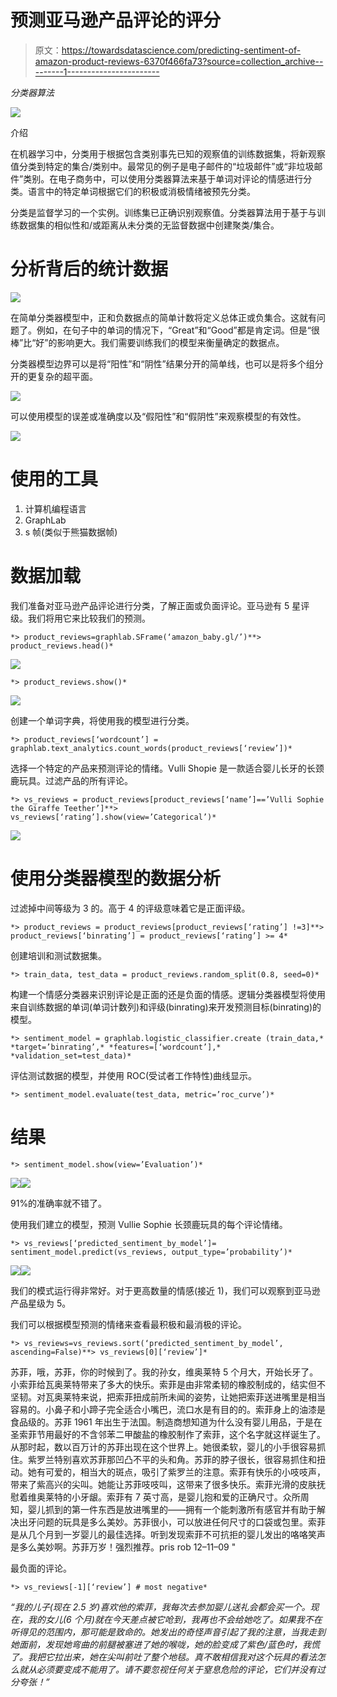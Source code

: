 # 预测亚马逊产品评论的评分

> 原文：<https://towardsdatascience.com/predicting-sentiment-of-amazon-product-reviews-6370f466fa73?source=collection_archive---------1----------------------->

*分类器算法*

![](img/8ad0d645f33c4e0a4fb67e4d49c60d2f.png)

介绍

在机器学习中，分类用于根据包含类别事先已知的观察值的训练数据集，将新观察值分类到特定的集合/类别中。最常见的例子是电子邮件的“垃圾邮件”或“非垃圾邮件”类别。在电子商务中，可以使用分类器算法来基于单词对评论的情感进行分类。语言中的特定单词根据它们的积极或消极情绪被预先分类。

分类是监督学习的一个实例。训练集已正确识别观察值。分类器算法用于基于与训练数据集的相似性和/或距离从未分类的无监督数据中创建聚类/集合。

# 分析背后的统计数据

![](img/583131da24eea5554491b71e9a59890e.png)

在简单分类器模型中，正和负数据点的简单计数将定义总体正或负集合。这就有问题了。例如，在句子中的单词的情况下，“Great”和“Good”都是肯定词。但是“很棒”比“好”的影响更大。我们需要训练我们的模型来衡量确定的数据点。

分类器模型边界可以是将“阳性”和“阴性”结果分开的简单线，也可以是将多个组分开的更复杂的超平面。

![](img/979d5d7fc11640ffe7eaa5934b6f249a.png)

可以使用模型的误差或准确度以及“假阳性”和“假阴性”来观察模型的有效性。

![](img/5df21ded0987caad0ab2495d4d4fe818.png)

# 使用的工具

1.  计算机编程语言
2.  GraphLab
3.  s 帧(类似于熊猫数据帧)

# 数据加载

我们准备对亚马逊产品评论进行分类，了解正面或负面评论。亚马逊有 5 星评级。我们将用它来比较我们的预测。

```
*> product_reviews=graphlab.SFrame(‘amazon_baby.gl/’)**> product_reviews.head()*
```

![](img/522f61ca8fed248d7c1d65c4a60fca6d.png)

```
*> product_reviews.show()*
```

![](img/808317892094571aea5bd2a4e4f64f63.png)

创建一个单词字典，将使用我的模型进行分类。

```
*> product_reviews[‘wordcount’] = graphlab.text_analytics.count_words(product_reviews[‘review’])*
```

选择一个特定的产品来预测评论的情绪。Vulli Shopie 是一款适合婴儿长牙的长颈鹿玩具。过滤产品的所有评论。

```
*> vs_reviews = product_reviews[product_reviews[‘name’]==’Vulli Sophie the Giraffe Teether’]**> vs_reviews[‘rating’].show(view=’Categorical’)*
```

![](img/2391279a3a0b3308ca858616ce078ab6.png)

# 使用分类器模型的数据分析

过滤掉中间等级为 3 的。高于 4 的评级意味着它是正面评级。

```
*> product_reviews = product_reviews[product_reviews[‘rating’] !=3]**> product_reviews[‘binrating’] = product_reviews[‘rating’] >= 4*
```

创建培训和测试数据集。

```
*> train_data, test_data = product_reviews.random_split(0.8, seed=0)*
```

构建一个情感分类器来识别评论是正面的还是负面的情感。逻辑分类器模型将使用来自训练数据的单词(单词计数列)和评级(binrating)来开发预测目标(binrating)的模型。

```
*> sentiment_model = graphlab.logistic_classifier.create (train_data,* *target=’binrating’,* *features=[‘wordcount’],* *validation_set=test_data)*
```

评估测试数据的模型，并使用 ROC(受试者工作特性)曲线显示。

```
*> sentiment_model.evaluate(test_data, metric=’roc_curve’)*
```

# 结果

```
*> sentiment_model.show(view=’Evaluation’)*
```

![](img/0efc5b776e54fe18785860d9fb6e6494.png)![](img/816fa487cbe0da2943d156bdb51d1e4f.png)

91%的准确率就不错了。

使用我们建立的模型，预测 Vullie Sophie 长颈鹿玩具的每个评论情绪。

```
*> vs_reviews[‘predicted_sentiment_by_model’]=
sentiment_model.predict(vs_reviews, output_type=’probability’)*
```

![](img/a8d850dbf4e7e95c47c999f0f8886d4d.png)![](img/678e8496e804033cd7b16ad9b37a9cf2.png)

我们的模式运行得非常好。对于更高数量的情感(接近 1)，我们可以观察到亚马逊产品星级为 5。

我们可以根据模型预测的情绪来查看最积极和最消极的评论。

```
*> vs_reviews=vs_reviews.sort(‘predicted_sentiment_by_model’, ascending=False)**> vs_reviews[0][‘review’]*
```

苏菲，哦，苏菲，你的时候到了。我的孙女，维奥莱特 5 个月大，开始长牙了。小索菲给瓦奥莱特带来了多大的快乐。索菲是由非常柔韧的橡胶制成的，结实但不坚韧。对瓦奥莱特来说，把索菲扭成前所未闻的姿势，让她把索菲送进嘴里是相当容易的。小鼻子和小蹄子完全适合小嘴巴，流口水是有目的的。索菲身上的油漆是食品级的。苏菲 1961 年出生于法国。制造商想知道为什么没有婴儿用品，于是在圣索菲节用最好的不含邻苯二甲酸盐的橡胶制作了索菲，这个名字就这样诞生了。从那时起，数以百万计的苏菲出现在这个世界上。她很柔软，婴儿的小手很容易抓住。紫罗兰特别喜欢苏菲那凹凸不平的头和角。苏菲的脖子很长，很容易抓住和扭动。她有可爱的，相当大的斑点，吸引了紫罗兰的注意。索菲有快乐的小吱吱声，带来了紫高兴的尖叫。她能让苏菲吱吱叫，这带来了很多快乐。索菲光滑的皮肤抚慰着维奥莱特的小牙龈。索菲有 7 英寸高，是婴儿抱和爱的正确尺寸。众所周知，婴儿抓到的第一件东西是放进嘴里的——拥有一个能刺激所有感官并有助于解决出牙问题的玩具是多么美妙。苏菲很小，可以放进任何尺寸的口袋或包里。索菲是从几个月到一岁婴儿的最佳选择。听到发现索菲不可抗拒的婴儿发出的咯咯笑声是多么美妙啊。苏菲万岁！强烈推荐。pris rob 12–11–09 "

最负面的评论。

```
*> vs_reviews[-1][‘review’] # most negative*
```

*“我的儿子(现在 2.5 岁)喜欢他的索菲，我每次去参加婴儿送礼会都会买一个。现在，我的女儿(6 个月)就在今天差点被它呛到，我再也不会给她吃了。如果我不在听得见的范围内，那可能是致命的。她发出的奇怪声音引起了我的注意，当我走到她面前，发现她弯曲的前腿被塞进了她的喉咙，她的脸变成了紫色/蓝色时，我慌了。我把它拉出来，她在尖叫前吐了整个地毯。真不敢相信我对这个玩具的看法怎么就从必须要变成不能用了。请不要忽视任何关于窒息危险的评论，它们并没有过分夸张！”*
